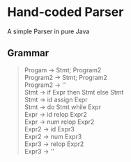 # Hand-coded Parser

A simple Parser in pure Java

## Grammar

> Progam -> Stmt; Program2   
> Program2 -> Stmt; Program2  
> Program2 -> ''  
> Stmt -> if Expr then Stmt else Stmt   
> Stmt -> id assign Expr  
> Stmt -> do Stmt while Expr  
> Expr -> id relop Expr2  
> Expr -> num relop Expr2  
> Expr2 -> id Expr3  
> Expr2 -> num Expr3  
> Expr3 -> relop Expr2  
> Expr3 -> ''  